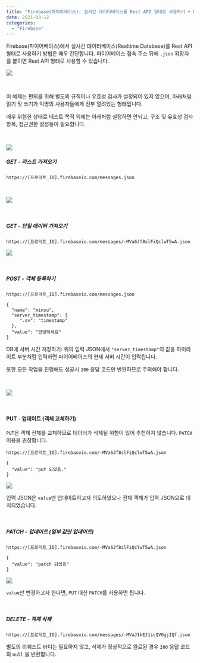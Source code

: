 ```yaml
---
title: "Firebase(파이어베이스): 실시간 데이터베이스를 Rest API 형태로 사용하기 + DB에 서버 시간 저장하기"
date: 2021-03-12
categories: 
  - "Firebase"
---
```


Firebase(파이어베이스)에서 실시간 데이터베이스(Realtime Database)를 Rest API 형태로 사용하기 방법은 매우 간단합니다. 파이어베이스 접속 주소 뒤에 `.json` 확장자를 붙이면 Rest API 형태로 사용할 수 있습니다.

![](./assets/img/wp-content/uploads/2021/03/스크린샷-2021-03-12-오후-8.50.06.png)

 

이 예제는 편의를 위해 별도의 규칙이나 유효성 검사가 설정되어 있지 않으며, 아래처럼 읽기 및 쓰기가 익명의 사용자들에게 전부 열려있는 형태입니다.

매우 위험한 상태로 테스트 목적 외에는 아래처럼 설정하면 안되고, 구조 및 유효성 검사 항목, 접근권한 설정등이 필요합니다.

 

![](./assets/img/wp-content/uploads/2021/03/스크린샷-2021-03-12-오후-8.00.31.png)

##### **GET - 리스트 가져오기**

```
https://[프로덕트_ID].firebaseio.com/messages.json
```

 

![](./assets/img/wp-content/uploads/2021/03/스크린샷-2021-03-12-오후-8.56.39.png)

 

##### **GET - 단일 데이터 가져오기**

```
https://[프로덕트_ID].firebaseio.com/messages/-MVa6Jf8slFiQclwT5wA.json
```

![](./assets/img/wp-content/uploads/2021/03/스크린샷-2021-03-12-오후-8.59.58.png)

 

##### **POST - 객체 등록하기**

```
https://[프로덕트_ID].firebaseio.com/messages.json
```

```
{
  "name": "minsu",
  "server_timestamp": {
     ".sv": "timestamp"
  },
  "value": "안녕하세요"
}
```

DB에 서버 시간 저장하기: 위의 입력 JSON에서 `"server_timestamp"`의 값을 하이라이트 부분처럼 입력하면 파이어베이스의 현재 서버 시간이 입력됩니다.

또한 모든 작업을 진행해도 성공시 `200` 응답 코드만 반환하므로 주의해야 합니다.

 

![](./assets/img/wp-content/uploads/2021/03/스크린샷-2021-03-12-오후-9.01.36.png)

 

#### **PUT - 업데이트 (객체 교체하기)**

`PUT`은 객체 전체를 교체하므로 데이터가 삭제될 위험이 있어 추천하지 않습니다. `PATCH` 이용을 권장합니다.

```
https://[프로덕트_ID].firebaseio.com/-MVa6Jf8slFiQclwT5wA.json
```

```
{
  "value": "put 되었음."
}
```

![](./assets/img/wp-content/uploads/2021/03/스크린샷-2021-03-12-오후-9.03.53.png)

입력 JSON은 `value`만 업데이트하고자 의도하였으나 전체 객체가 입력 JSON으로 대치되었습니다.

 

##### **PATCH - 업데이트 (일부 값만 업데이트)**

```
https://[프로덕트_ID].firebaseio.com/-MVa6Jf8slFiQclwT5wA.json
```

```
{
  "value": "patch 되었음"
}
```

![](./assets/img/wp-content/uploads/2021/03/스크린샷-2021-03-12-오후-9.08.25.png)

`value`만 변경하고자 한다면, `PUT` 대신 `PATCH`를 사용하면 됩니다.

 

##### **DELETE - 객체 삭제**

```
https://[프로덕트_ID].firebaseio.com/messages/-MVaJ1kEJ1icQVOgjIQf.json
```

별도의 리퀘스트 바디는 필요하지 않고, 삭제가 정상적으로 완료된 경우 `200` 응답 코드의 `null` 을 반환합니다.
